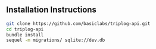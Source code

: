 Installation Instructions
-------------------------
```bash
git clone https://github.com/basiclabs/triplog-api.git
cd triplog-api
bundle install
sequel -m migrations/ sqlite://dev.db
```
